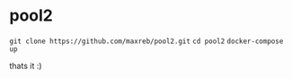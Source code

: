 # pool2

`git clone https://github.com/maxreb/pool2.git`
`cd pool2`
`docker-compose up`

thats it :)
